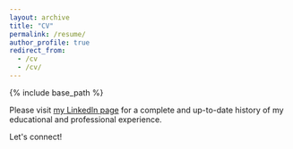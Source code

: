 ```yaml
---
layout: archive
title: "CV"
permalink: /resume/
author_profile: true
redirect_from:
  - /cv
  - /cv/
---
```


{% include base_path %}

Please visit [my LinkedIn page](https://www.linkedin.com/in/cadengobat/) for a complete and up-to-date history of my educational and professional experience.

Let's connect!
